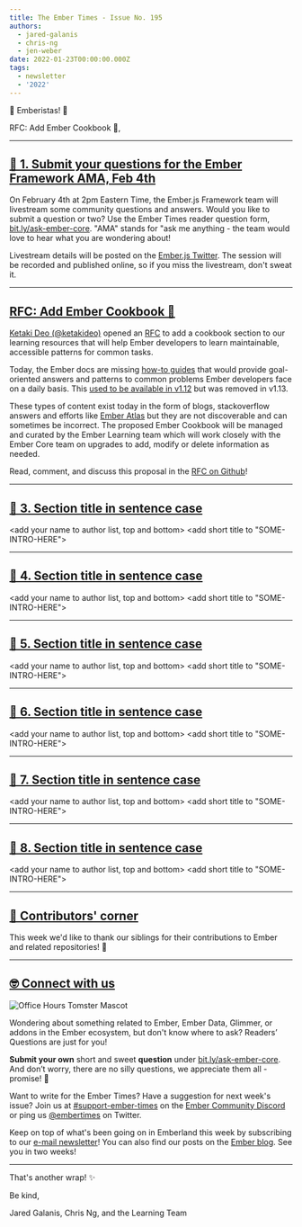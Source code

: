 ```yaml
---
title: The Ember Times - Issue No. 195
authors:
  - jared-galanis
  - chris-ng
  - jen-weber
date: 2022-01-23T00:00:00.000Z
tags:
  - newsletter
  - '2022'
---
```


👋 Emberistas! 🐹

<SOME-INTRO-HERE-TO-KEEP-THEM-SUBSCRIBERS-READING>
RFC: Add Ember Cookbook 🍳,

---

## [🐹 1. Submit your questions for the Ember Framework AMA, Feb 4th](section-url)

On February 4th at 2pm Eastern Time, the Ember.js Framework team will livestream some community questions and answers.
Would you like to submit a question or two?
Use the Ember Times reader question form, <a href="https://bit.ly/ask-ember-core" target="rq">bit.ly/ask-ember-core</a>.
"AMA" stands for "ask me anything - the team would love to hear what you are wondering about!
  
Livestream details will be posted on the [Ember.js Twitter](https://twitter.com/emberjs).
The session will be recorded and published online, so if you miss the livestream, don't sweat it.

---

## [RFC: Add Ember Cookbook 🍳](https://github.com/emberjs/rfcs/pull/786)

[Ketaki Deo (@ketakideo)](https://github.com/ketakideo) opened an [RFC](https://github.com/emberjs/rfcs/pull/786) to add a cookbook section to our learning resources that will help Ember developers to learn maintainable, accessible patterns for common tasks.

Today, the Ember docs are missing [how-to guides](https://documentation.divio.com/how-to-guides/) that would provide goal-oriented answers and patterns to common problems Ember developers face on a daily basis. This [used to be available in v1.12](https://guides.emberjs.com/v1.12.0/cookbook/) but was removed in v1.13.

These types of content exist today in the form of blogs, stackoverflow answers and efforts like [Ember Atlas](https://www.notion.so/emberatlas/The-Ember-Atlas-4094f81c86c34badb4a562ed29414ae1) but they are not discoverable and can sometimes be incorrect. The proposed Ember Cookbook will be managed and curated by the Ember Learning team which will work closely with the Ember Core team on upgrades to add, modify or delete information as needed.

Read, comment, and discuss this proposal in the [RFC on Github](https://github.com/emberjs/rfcs/pull/786)!

---

## [🐹 3. Section title in sentence case](section-url)

<change section title emoji>
<consider adding some bold to your paragraph>
<add the contributor in the post in format "FirstName LastName (@githubUserName)" linked to their GitHub account>
<please include link to external article/repo/etc in paragraph / body text, not just header title above>

<add your name to author list, top and bottom>
<add short title to "SOME-INTRO-HERE">

---

## [🐹 4. Section title in sentence case](section-url)

<change section title emoji>
<consider adding some bold to your paragraph>
<add the contributor in the post in format "FirstName LastName (@githubUserName)" linked to their GitHub account>
<please include link to external article/repo/etc in paragraph / body text, not just header title above>

<add your name to author list, top and bottom>
<add short title to "SOME-INTRO-HERE">

---

## [🐹 5. Section title in sentence case](section-url)

<change section title emoji>
<consider adding some bold to your paragraph>
<add the contributor in the post in format "FirstName LastName (@githubUserName)" linked to their GitHub account>
<please include link to external article/repo/etc in paragraph / body text, not just header title above>

<add your name to author list, top and bottom>
<add short title to "SOME-INTRO-HERE">

---

## [🐹 6. Section title in sentence case](section-url)

<change section title emoji>
<consider adding some bold to your paragraph>
<add the contributor in the post in format "FirstName LastName (@githubUserName)" linked to their GitHub account>
<please include link to external article/repo/etc in paragraph / body text, not just header title above>

<add your name to author list, top and bottom>
<add short title to "SOME-INTRO-HERE">

---

## [🐹 7. Section title in sentence case](section-url)

<change section title emoji>
<consider adding some bold to your paragraph>
<add the contributor in the post in format "FirstName LastName (@githubUserName)" linked to their GitHub account>
<please include link to external article/repo/etc in paragraph / body text, not just header title above>

<add your name to author list, top and bottom>
<add short title to "SOME-INTRO-HERE">

---

## [🐹 8. Section title in sentence case](section-url)

<change section title emoji>
<consider adding some bold to your paragraph>
<add the contributor in the post in format "FirstName LastName (@githubUserName)" linked to their GitHub account>
<please include link to external article/repo/etc in paragraph / body text, not just header title above>

<add your name to author list, top and bottom>
<add short title to "SOME-INTRO-HERE">

---

## [👏 Contributors' corner](https://guides.emberjs.com/release/contributing/repositories/)

<p>This week we'd like to thank our siblings for their contributions to Ember and related repositories! 💖</p>

---

## [🤓 Connect with us](https://docs.google.com/forms/d/e/1FAIpQLScqu7Lw_9cIkRtAiXKitgkAo4xX_pV1pdCfMJgIr6Py1V-9Og/viewform)

<div class="blog-row">
  <img class="float-right small transparent padded" alt="Office Hours Tomster Mascot" title="Readers' Questions" src="/images/tomsters/officehours.png" />

  <p>Wondering about something related to Ember, Ember Data, Glimmer, or addons in the Ember ecosystem, but don't know where to ask? Readers’ Questions are just for you!</p>

  <p><strong>Submit your own</strong> short and sweet <strong>question</strong> under <a href="https://bit.ly/ask-ember-core" target="rq">bit.ly/ask-ember-core</a>. And don’t worry, there are no silly questions, we appreciate them all - promise! 🤞</p>

  <p>Want to write for the Ember Times? Have a suggestion for next week's issue? Join us at <a href="https://discordapp.com/channels/480462759797063690/485450546887786506">#support-ember-times</a> on the <a href="https://discord.gg/emberjs">Ember Community Discord</a> or ping us <a href="https://twitter.com/embertimes">@embertimes</a> on Twitter.</p>

  <p>Keep on top of what's been going on in Emberland this week by subscribing to our <a href="https://embertimes.substack.com/">e-mail newsletter</a>! You can also find our posts on the <a href="https://blog.emberjs.com/tag/newsletter">Ember blog</a>. See you in two weeks!</p>
</div>

---

That's another wrap! ✨

Be kind,

Jared Galanis, Chris Ng, and the Learning Team

